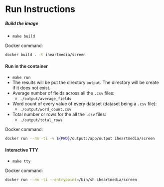 # Run Instructions

##### Build the image
- `make build`

Docker command:
```bash
docker build . -t iheartmedia/screen
```

#### Run in the container
- `make run`
- The results will be put the directory `output`. The directory will be create if it does not exist.
- Average number of fields across all the `.csv` files:
    -  `./output/average_fields` 
- Word count of every value of every dataset (dataset being a `.csv` file):
    -   `./output/word_count.csv`
- Total number or rows for the all the `.csv` files:
    -   `./output/total_rows`

Docker command:
```bash
docker run --rm -ti -v ${PWD}/output:/app/output iheartmedia/screen
```
#### Interactive TTY
- `make tty`

Docker command:
```bash
docker run --rm -ti --entrypoint=/bin/sh iheartmedia/screen
```
